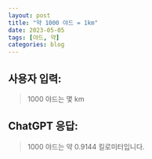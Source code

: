 ```yaml
---
layout: post
title: "약 1000 야드 = 1km"
date: 2023-05-05
tags: [야드, 약]
categories: blog
---
```


## 사용자 입력:
> 1000 야드는 몇 km

## ChatGPT 응답:
> 1000 야드는 약 0.9144 킬로미터입니다.

